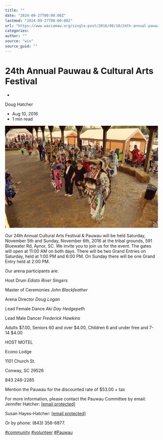 ```yaml
---
title: ""
date: "2024-09-27T00:00:00Z"
lastmod: "2024-09-27T00:00:00Z"
url: "https://www.waccamaw.org/single-post/2016/08/10/24th-annual-pauwau-cultural-arts-festival"
categories:
author: ""
source: "wix"
source_guid: ""
---
```


# 24th Annual Pauwau & Cultural Arts Festival

-

Doug Hatcher
- Aug 10, 2016
- 1 min read

![image](./images/87bda5_1331287b5590413a8521b11f0bef002a~mv2_d_2048_1365_s_2-1.jpg)

Our 24th Annual Cultural Arts Festival & Pauwau will be held Saturday, November 5th and Sunday, November 6th, 2016 at the tribal grounds, 591 Bluewater Rd, Aynor, SC.  We invite you to join us for the event.  The gates will open at 11:00 AM on both days.  There will be two Grand Entries on Saturday, held at 1:00 PM and 6:00 PM.  On Sunday there will be one Grand Entry held at 2:00 PM.

Our arena participants are:

Host Drum
 *Edisto River Singers*

Master of Ceremonies
 *John Blackfeather*

Arena Director
 *Doug Logan*

Lead Female Dance
 *Aki Day Hedgepeth*

Lead Male Dancer
 *Frederick Hawkins*

Adults $7.00, Seniors 60 and over $4.00, Children 6 and under free and 7-14 $4.00

HOST MOTEL

Econo Lodge

1101 Church St.

Conway, SC  29526

843 248-2285

Mention the Pauwau for the discounted rate of $53.00 + tax

For more information, please contact the Pauwau Committee by email: Jennifer Hatcher: [[email protected]](/cdn-cgi/l/email-protection)

Susan Hayes-Hatcher: [[email protected]](/cdn-cgi/l/email-protection)

Or by phone: (843) 358-6877.

[#community](https://www.waccamaw.org/updates/hashtags/community) [#volunteer](https://www.waccamaw.org/updates/hashtags/volunteer) [#Pauwau](https://www.waccamaw.org/updates/hashtags/Pauwau)

